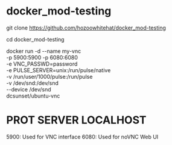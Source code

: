 # docker_mod-testing


git clone https://github.com/hozoowhitehat/docker_mod-testing


cd docker_mod-testing

docker run -d --name my-vnc \
  -p 5900:5900 -p 6080:6080 \
  -e VNC_PASSWD=password \
  -e PULSE_SERVER=unix:/run/pulse/native \
  -v /run/user/1000/pulse:/run/pulse \
  -v /dev/snd:/dev/snd \
  --device /dev/snd \
  dcsunset/ubuntu-vnc


# PROT SERVER LOCALHOST 


5900: Used for VNC interface
6080: Used for noVNC Web UI
